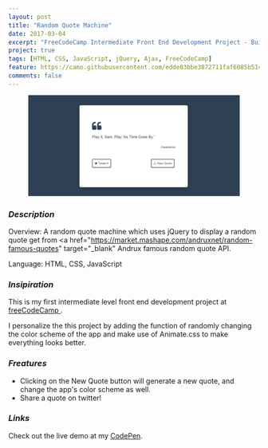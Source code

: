 ```yaml
---
layout: post
title: "Random Quote Machine"
date: 2017-03-04
excerpt: "FreeCodeCamp Intermediate Front End Development Project - Build a Random Quote Machine"
project: true
tags: [HTML, CSS, JavaScript, jQuery, Ajax, FreeCodeCamp]
feature: https://camo.githubusercontent.com/edde83bbe3872711faf6085b514bf2c21f3d0ea0/68747470733a2f2f692e76696d656f63646e2e636f6d2f766964656f2f3532303132393337375f31323830783732302e6a7067
comments: false
---
```



<figure>
	<center><img src="https://raw.githubusercontent.com/jmzheng1028/freeCodeCamp-Projects/master/Random%20Quote%20Machine/RQM.PNG"></center></figure>


### *Description*
Overview: A random quote machine which uses jQuery to display a random quote get from <a href="https://market.mashape.com/andruxnet/random-famous-quotes" target="_blank" Andrux famous random quote API</a>.

Language: HTML, CSS, JavaScript


### *Insipiration*
This is my first intermediate level front end development project at <a href = "https://www.freecodecamp.com" target="_blank">freeCodeCamp </a>.

I personalize the this project by adding the function of randomly changing the color scheme of the app and make use of Animate.css to make everything looks better.

### *Freatures*
* Clicking on the New Quote button will generate a new quote, and change the app's color scheme as well. 
* Share a quote on twitter!


### *Links*
Check out the live demo at my <a href = "https://codepen.io/jmzheng1028/full/oZgVwq/" target="_blank"> CodePen</a>.